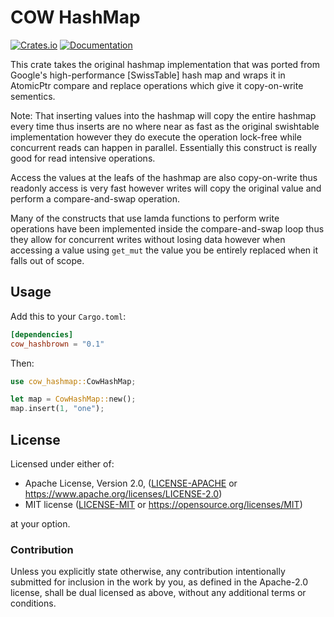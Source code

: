 COW HashMap
===========

[![Crates.io](https://img.shields.io/crates/v/cow_hashbrown.svg)](https://crates.io/crates/cow_hashbrown)
[![Documentation](https://docs.rs/cow_hashbrown/badge.svg)](https://docs.rs/cow_hashbrown)

This crate takes the original hashmap implementation that was ported from
Google's high-performance [SwissTable] hash map and wraps it in AtomicPtr
compare and replace operations which give it copy-on-write sementics.

Note: That inserting values into the hashmap will copy the entire hashmap
every time thus inserts are no where near as fast as the original swishtable
implementation however they do execute the operation lock-free while
concurrent reads can happen in parallel. Essentially this construct is
really good for read intensive operations.

Access the values at the leafs of the hashmap are also copy-on-write
thus readonly access is very fast however writes will copy the original
value and perform a compare-and-swap operation.

Many of the constructs that use lamda functions to perform write
operations have been implemented inside the compare-and-swap loop
thus they allow for concurrent writes without losing data however
when accessing a value using `get_mut` the value you be entirely
replaced when it falls out of scope.

## Usage

Add this to your `Cargo.toml`:

```toml
[dependencies]
cow_hashbrown = "0.1"
```

Then:

```rust
use cow_hashmap::CowHashMap;

let map = CowHashMap::new();
map.insert(1, "one");
```

## License

Licensed under either of:

 * Apache License, Version 2.0, ([LICENSE-APACHE](LICENSE-APACHE) or https://www.apache.org/licenses/LICENSE-2.0)
 * MIT license ([LICENSE-MIT](LICENSE-MIT) or https://opensource.org/licenses/MIT)

at your option.

### Contribution

Unless you explicitly state otherwise, any contribution intentionally submitted
for inclusion in the work by you, as defined in the Apache-2.0 license, shall be dual licensed as above, without any
additional terms or conditions.
